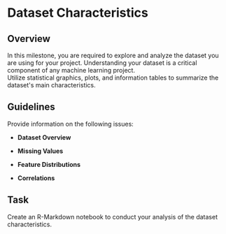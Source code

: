 # Dataset Characteristics

## Overview

In this milestone, you are required to explore and analyze the dataset you are using for your project. Understanding your dataset is a critical component of any machine learning project.  
Utilize statistical graphics, plots, and information tables to summarize the dataset's main characteristics.

## Guidelines

Provide information on the following issues:

- **Dataset Overview**

- **Missing Values**

- **Feature Distributions**

- **Correlations**

## Task

Create an R-Markdown notebook to conduct your analysis of the dataset characteristics.
